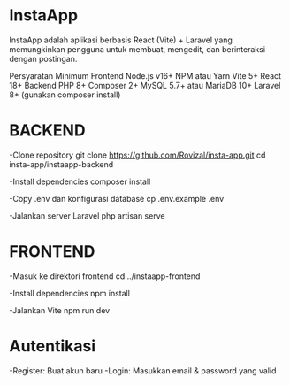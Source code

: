 # InstaApp

InstaApp adalah aplikasi berbasis React (Vite) + Laravel yang memungkinkan pengguna untuk membuat, mengedit, dan berinteraksi dengan postingan.

Persyaratan Minimum
Frontend
Node.js v16+
NPM atau Yarn
Vite 5+
React 18+
Backend
PHP 8+
Composer 2+
MySQL 5.7+ atau MariaDB 10+
Laravel 8+ (gunakan composer install)

# BACKEND

-Clone repository
git clone https://github.com/Rovizal/insta-app.git
cd insta-app/instaapp-backend

-Install dependencies
composer install

-Copy .env dan konfigurasi database
cp .env.example .env

-Jalankan server Laravel
php artisan serve

# FRONTEND

-Masuk ke direktori frontend
cd ../instaapp-frontend

-Install dependencies
npm install

-Jalankan Vite
npm run dev

# Autentikasi

-Register: Buat akun baru
-Login: Masukkan email & password yang valid
